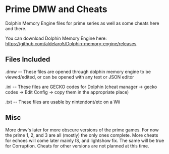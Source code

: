 # Prime DMW and Cheats

Dolphin Memory Engine files for prime series as well as some cheats here and there.

You can download Dolphin Memory Engine here: https://github.com/aldelaro5/Dolphin-memory-engine/releases

## Files Included

.dmw  -- These files are opened through dolphin memory engine to be viewed/edited, or can be opened with any text or JSON editor 

.ini  -- These files are GECKO codes for Dolphin (cheat manager -> gecko codes -> Edit Config -> copy them in the appropriate place)

.txt  -- These files are usable by nintendont/etc on a Wii


## Misc

More dmw's later for more obscure versions of the prime games. For now the prime 1, 2, and 3 are all (mostly) the only ones complete.
More cheats for echoes will come later mainly IS, and lightshow fix. The same will be true for Corruption. Cheats for other versions 
are not planned at this time.